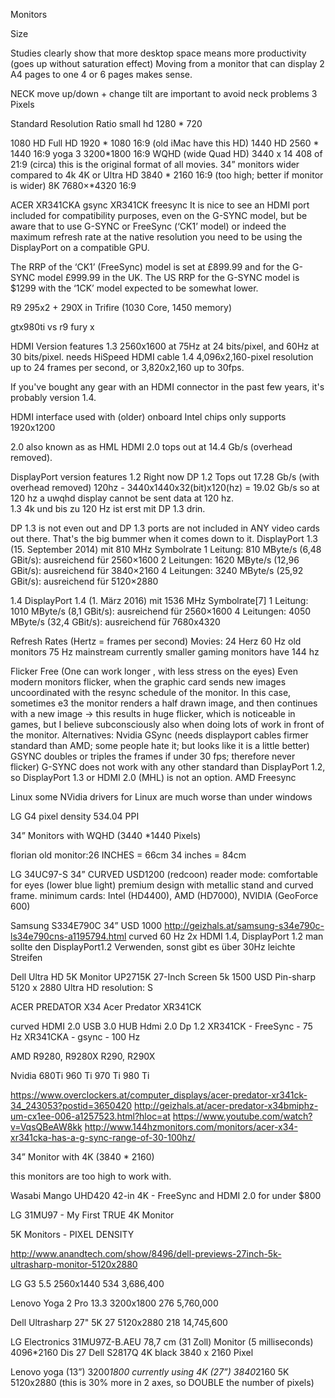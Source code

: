 Monitors

Size

Studies clearly show that more desktop space means more productivity (goes up without saturation effect) Moving from a monitor that can display 2 A4 pages to one 4 or 6 pages makes sense.


NECK
move up/down + change tilt  are important to avoid neck problems
3 
Pixels

Standard
Resolution
Ratio
small hd
1280 * 720


1080 HD
Full HD
1920 * 1080
16:9  (old iMac have this HD)
1440 HD
2560 * 1440
16:9
yoga 3
3200*1800
16:9
WQHD
(wide Quad HD)
3440 x 14 408 of 
21:9 (circa) 
this is the original format of all movies. 
34” monitors
wider compared to 4k
4K or Ultra HD
3840 * 2160
16:9 (too high; better if monitor is wider)
8K
7680×*4320
16:9




ACER
XR341CKA    gsync
XR341CK      freesync
It is nice to see an HDMI port included for compatibility purposes, even on the G-SYNC model, but be aware that to use G-SYNC or FreeSync (‘CK1’ model) or indeed the maximum refresh rate at the native resolution you need to be using the DisplayPort on a compatible GPU. 

The RRP of the ‘CK1’ (FreeSync) model is set at £899.99 and for the G-SYNC model £999.99 in the UK. The US RRP for the G-SYNC model is $1299 with the ‘1CK’ model expected to be somewhat lower.

R9 295x2 + 290X in Trifire (1030 Core, 1450 memory)

gtx980ti   vs
r9 fury x


HDMI
Version
features
1.3
2560x1600 at 75Hz at 24 bits/pixel, and 60Hz at 30 bits/pixel.
needs HiSpeed HDMI cable
1.4
4,096x2,160-pixel resolution up to 24 frames per second, or 
3,820x2,160 up to 30fps. 

If you've bought any gear with an HDMI connector in the past few years, it's probably version 1.4. 

HDMI interface used with (older) onboard Intel chips only supports 1920x1200


2.0
also known as as HML 
HDMI 2.0 tops out at 14.4 Gb/s (overhead removed).



DisplayPort
version
features
1.2
Right now DP 1.2 Tops out 17.28 Gb/s (with overhead removed)
120hz - 3440x1440x32(bit)x120(hz) = 19.02 Gb/s  so at 120 hz a uwqhd display cannot be sent data at 120 hz.  
1.3
4k und bis zu 120 Hz ist erst mit DP 1.3 drin. 

DP 1.3 is not even out and DP 1.3 ports are not included in ANY video cards out there. That's the big bummer when it comes down to it.
DisplayPort 1.3 (15. September 2014) mit 810 MHz Symbolrate
1 Leitung: 810 MByte/s (6,48 GBit/s): ausreichend für 2560×1600
2 Leitungen: 1620 MByte/s (12,96 GBit/s): ausreichend für 3840×2160
4 Leitungen: 3240 MByte/s (25,92 GBit/s): ausreichend für 5120×2880


1.4
DisplayPort 1.4 (1. März 2016) mit 1536 MHz Symbolrate[7]
1 Leitung: 1010 MByte/s (8,1 GBit/s): ausreichend für 2560×1600
4 Leitungen: 4050 MByte/s (32,4 GBit/s): ausreichend für 7680x4320





Refresh Rates (Hertz = frames per second)
Movies: 24 Herz 
60 Hz old monitors
75 Hz mainstream currently
smaller gaming monitors have 144 hz

Flicker Free (One can work longer , with less stress on the eyes)
Even modern monitors flicker, when the graphic card sends new images uncoordinated with the resync schedule of the monitor. In this case, sometimes e3 the monitor renders a half drawn image, and then continues with a new image -> this results in huge flicker, which is noticeable in games, but I believe subconsciously also when doing lots of work in front of the monitor.
Alternatives:
Nvidia GSync (needs displayport cables firmer standard than AMD; some people hate it; but looks like it is a little better)  GSYNC doubles or triples the frames if under 30 fps; therefore never flicker) G-SYNC does not work with any other standard than DisplayPort 1.2, so DisplayPort 1.3 or HDMI 2.0 (MHL) is not an option.
AMD Freesync

Linux
 	some NVidia drivers for Linux are much worse than under windows

LG G4 pixel density 534.04 PPI 








34” Monitors with WQHD (3440 *1440 Pixels)

florian old monitor:26 INCHES =  66cm 
34 inches = 84cm

LG 34UC97-S    34”   CURVED     USD1200 (redcoon)
reader mode: comfortable for eyes (lower blue light)
premium design with metallic stand and curved frame.
minimum cards: Intel (HD4400), AMD (HD7000), NVIDIA (GeoForce 600)


Samsung S334E790C  34”   USD 1000
http://geizhals.at/samsung-s34e790c-ls34e790cns-a1195794.html
curved
60 Hz
2x HDMI 1.4, DisplayPort 1.2
man sollte den DisplayPort1.2 Verwenden, sonst gibt es über 30Hz leichte Streifen 



Dell Ultra HD 5K Monitor UP2715K 27-Inch Screen
5k 1500 USD
Pin-sharp 5120 x 2880 Ultra HD resolution: S





ACER PREDATOR  X34 Acer Predator XR341CK 

curved
HDMI 2.0
USB 3.0 HUB
Hdmi 2.0
Dp 1.2
XR341CK - FreeSync - 75 Hz
XR341CKA - gsync - 100 Hz


AMD
R9280, R9280X
R290, R290X

Nvidia
680Ti
960 Ti
970 Ti
980 Ti


https://www.overclockers.at/computer_displays/acer-predator-xr341ck-34_243053?postid=3650420
http://geizhals.at/acer-predator-x34bmiphz-um-cx1ee-006-a1257523.html?hloc=at
https://www.youtube.com/watch?v=VqsQBeAW8kk
http://www.144hzmonitors.com/monitors/acer-x34-xr341cka-has-a-g-sync-range-of-30-100hz/


34” Monitor with 4K (3840 * 2160)


this monitors are too high to work with.

Wasabi Mango UHD420 42-in 4K - FreeSync and HDMI 2.0 for under $800

LG 31MU97 - My First TRUE 4K Monitor




5K Monitors - PIXEL DENSITY

http://www.anandtech.com/show/8496/dell-previews-27inch-5k-ultrasharp-monitor-5120x2880

LG G3
5.5
2560x1440
534
3,686,400


Lenovo Yoga 2 Pro
13.3
3200x1800
276
5,760,000


Dell Ultrasharp 27" 5K
27
5120x2880
218
14,745,600


LG Electronics 31MU97Z-B.AEU 78,7 cm (31 Zoll) Monitor (5 milliseconds) 4096*2160
Dis 27 Dell S2817Q 4K black    3840 x 2160 Pixel

Lenovo yoga (13”)
3200*1800
currently using 4K  (27”)
3840*2160
5K
5120x2880  (this is 30% more in 2 axes, so DOUBLE the number of pixels)
